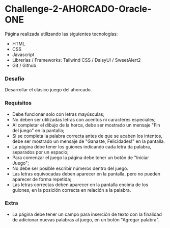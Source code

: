 # Challenge-2-AHORCADO-Oracle-ONE

Página realizada utilizando las siguientes tecnologías:

- HTML
- CSS
- Javascript
- Librerías / Frameworks: Tailwind CSS / DaisyUI / SweetAlert2
- Git / Github

### Desafío
Desarrollar el clásico juego del ahorcado.

### Requisitos

- Debe funcionar solo con letras mayúsculas;
- No deben ser utilizadas letras con acentos ni caracteres especiales;
- Al completar el dibujo de la horca, debe ser mostrado un mensaje "Fin del juego" en la pantalla;
- Si se completa la palabra correcta antes de que se acaben los intentos, debe ser mostrado un mensaje de "Ganaste, Felicidades!" en la pantalla.
- La página debe tener los guiones indicando cada letra da palabra, separados por un espacio;
- Para comenzar el juego la página debe tener un botón de "Iniciar Juego";
- No debe ser posible escribir números dentro del juego.
- Las letras equivocadas deben aparecer en la pantalla, pero no pueden aparecer de forma repetida;
- Las letras correctas deben aparecer en la pantalla encima de los guiones, en la posición correcta en relación a la palabra.

### Extra
- La página debe tener un campo para inserción de texto con la finalidad de adicionar nuevas palabras al juego, en un botón "Agregar palabra".